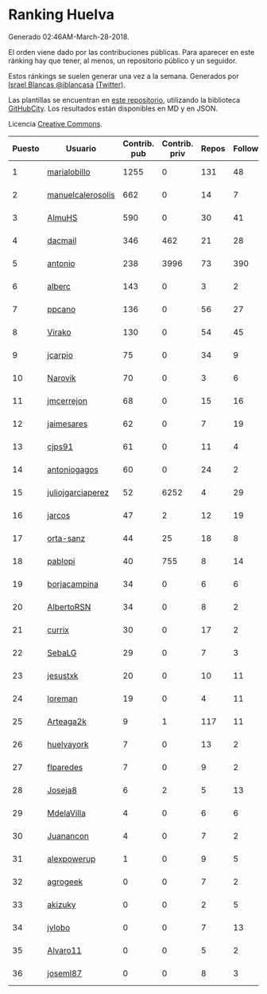 # Ranking Huelva

Generado 02:46AM-March-28-2018.

El orden viene dado por las contribuciones públicas. Para aparecer en este ránking hay que tener, al menos, un repositorio público y un seguidor.

Estos ránkings se suelen generar una vez a la semana. Generados por [Israel Blancas @iblancasa](https://github.com/iblancasa/) [(Twitter)](https://twitter.com/iblancasa).

Las plantillas se encuentran en [este repositorio](https://github.com/iblancasa/GH-Spanish-Ranking), utilizando la biblioteca [GitHubCity](https://github.com/iblancasa/GitHubCity). Los resultados están disponibles en MD y en JSON.

Licencia [Creative Commons](https://creativecommons.org/licenses/by/4.0/).

| Puesto   |  Usuario  | Contrib. pub | Contrib. priv |Repos| Followers | Desde |  Avatar  |
|----------|-----------|--------------|---------------|-----|-----------|-------|----------|
|1|[marialobillo](https://github.com/marialobillo)|1255|0|131|48|2011-10-22|![marialobillo](https://avatars3.githubusercontent.com/u/1144759)|
|2|[manuelcalerosolis](https://github.com/manuelcalerosolis)|662|0|14|7|2012-12-20|![manuelcalerosolis](https://avatars2.githubusercontent.com/u/3088246)|
|3|[AlmuHS](https://github.com/AlmuHS)|590|0|30|41|2015-10-11|![AlmuHS](https://avatars1.githubusercontent.com/u/15078104)|
|4|[dacmail](https://github.com/dacmail)|346|462|21|28|2008-05-28|![dacmail](https://avatars2.githubusercontent.com/u/11754)|
|5|[antonio](https://github.com/antonio)|238|3996|73|390|2008-07-19|![antonio](https://avatars1.githubusercontent.com/u/17516)|
|6|[alberc](https://github.com/alberc)|143|0|3|2|2016-10-08|![alberc](https://avatars1.githubusercontent.com/u/22717129)|
|7|[ppcano](https://github.com/ppcano)|136|0|56|27|2011-06-02|![ppcano](https://avatars0.githubusercontent.com/u/825430)|
|8|[Virako](https://github.com/Virako)|130|0|54|45|2011-05-28|![Virako](https://avatars3.githubusercontent.com/u/815686)|
|9|[jcarpio](https://github.com/jcarpio)|75|0|34|9|2010-11-23|![jcarpio](https://avatars1.githubusercontent.com/u/493260)|
|10|[Narovik](https://github.com/Narovik)|70|0|3|6|2016-06-12|![Narovik](https://avatars1.githubusercontent.com/u/19890871)|
|11|[jmcerrejon](https://github.com/jmcerrejon)|68|0|15|16|2012-07-09|![jmcerrejon](https://avatars1.githubusercontent.com/u/1942431)|
|12|[jaimesares](https://github.com/jaimesares)|62|0|7|19|2012-09-28|![jaimesares](https://avatars1.githubusercontent.com/u/2446051)|
|13|[cjps91](https://github.com/cjps91)|61|0|11|4|2017-11-08|![cjps91](https://avatars0.githubusercontent.com/u/33495645)|
|14|[antoniogagos](https://github.com/antoniogagos)|60|0|24|2|2015-09-18|![antoniogagos](https://avatars1.githubusercontent.com/u/14351629)|
|15|[juliojgarciaperez](https://github.com/juliojgarciaperez)|52|6252|4|29|2015-08-26|![juliojgarciaperez](https://avatars2.githubusercontent.com/u/13980296)|
|16|[jarcos](https://github.com/jarcos)|47|2|12|19|2011-07-23|![jarcos](https://avatars2.githubusercontent.com/u/933995)|
|17|[orta-sanz](https://github.com/orta-sanz)|44|25|18|8|2013-01-22|![orta-sanz](https://avatars2.githubusercontent.com/u/3337555)|
|18|[pablopi](https://github.com/pablopi)|40|755|8|14|2014-02-19|![pablopi](https://avatars0.githubusercontent.com/u/6725714)|
|19|[borjacampina](https://github.com/borjacampina)|34|0|6|6|2010-12-08|![borjacampina](https://avatars1.githubusercontent.com/u/514025)|
|20|[AlbertoRSN](https://github.com/AlbertoRSN)|34|0|8|2|2015-09-30|![AlbertoRSN](https://avatars0.githubusercontent.com/u/14915460)|
|21|[currix](https://github.com/currix)|30|0|17|2|2013-12-21|![currix](https://avatars3.githubusercontent.com/u/6237933)|
|22|[SebaLG](https://github.com/SebaLG)|29|0|7|3|2015-11-17|![SebaLG](https://avatars1.githubusercontent.com/u/15893746)|
|23|[jesustxk](https://github.com/jesustxk)|20|0|10|11|2014-07-01|![jesustxk](https://avatars2.githubusercontent.com/u/8038664)|
|24|[loreman](https://github.com/loreman)|19|0|4|11|2010-11-19|![loreman](https://avatars2.githubusercontent.com/u/488198)|
|25|[Arteaga2k](https://github.com/Arteaga2k)|9|1|117|11|2012-05-11|![Arteaga2k](https://avatars2.githubusercontent.com/u/1731164)|
|26|[huelvayork](https://github.com/huelvayork)|7|0|13|2|2011-03-29|![huelvayork](https://avatars3.githubusercontent.com/u/697151)|
|27|[flparedes](https://github.com/flparedes)|7|0|9|2|2015-06-28|![flparedes](https://avatars2.githubusercontent.com/u/13085943)|
|28|[Joseja8](https://github.com/Joseja8)|6|2|5|13|2014-07-12|![Joseja8](https://avatars0.githubusercontent.com/u/8145991)|
|29|[MdelaVilla](https://github.com/MdelaVilla)|4|0|6|6|2012-07-18|![MdelaVilla](https://avatars0.githubusercontent.com/u/2000720)|
|30|[Juanancon](https://github.com/Juanancon)|4|0|7|2|2016-04-29|![Juanancon](https://avatars1.githubusercontent.com/u/18741909)|
|31|[alexpowerup](https://github.com/alexpowerup)|1|0|9|5|2015-04-20|![alexpowerup](https://avatars0.githubusercontent.com/u/12040064)|
|32|[agrogeek](https://github.com/agrogeek)|0|0|7|2|2009-04-01|![agrogeek](https://avatars0.githubusercontent.com/u/69480)|
|33|[akizuky](https://github.com/akizuky)|0|0|2|5|2011-09-08|![akizuky](https://avatars2.githubusercontent.com/u/1035039)|
|34|[jvlobo](https://github.com/jvlobo)|0|0|7|13|2013-10-12|![jvlobo](https://avatars1.githubusercontent.com/u/5671420)|
|35|[Alvaro11](https://github.com/Alvaro11)|0|0|5|2|2014-09-26|![Alvaro11](https://avatars3.githubusercontent.com/u/8927377)|
|36|[joseml87](https://github.com/joseml87)|0|0|8|3|2016-01-13|![joseml87](https://avatars3.githubusercontent.com/u/16690607)|
